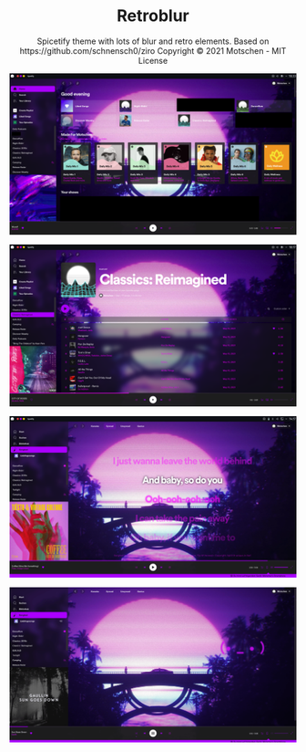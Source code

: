 <h1 align="center">Retroblur</h1>
<p align="center">Spicetify theme with lots of blur and retro elements.
Based on https://github.com/schnensch0/ziro
Copyright © 2021 Motschen - MIT License

![Home](preview/home.png)

![Playlist](preview/playlist.png)

![Synced Lyrics](preview/synced_lyrics.png)

![Missing Lyrics](preview/missing_lyrics.gif)
 </p>
